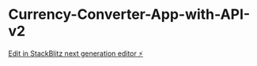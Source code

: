 # Currency-Converter-App-with-API-v2

[Edit in StackBlitz next generation editor ⚡️](https://stackblitz.com/~/github.com/wallacewong2206/Currency-Converter-App-with-API-v2)